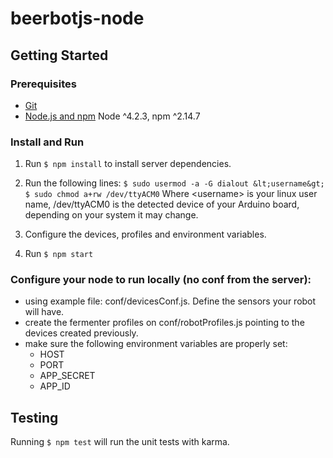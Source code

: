# beerbotjs-node

## Getting Started

### Prerequisites

- [Git](https://git-scm.com/)
- [Node.js and npm](nodejs.org) Node ^4.2.3, npm ^2.14.7

### Install and Run

1. Run `$ npm install` to install server dependencies.

2. Run the following lines:
    `$ sudo usermod -a -G dialout &lt;username&gt;`
    `$ sudo chmod a+rw /dev/ttyACM0`
    Where &lt;username&gt; is your linux user name, /dev/ttyACM0 is the detected device of your Arduino board, depending on your system it may change.
3. Configure the devices, profiles and environment variables.

4. Run `$ npm start`

### Configure your node to run locally (no conf from the server):
  - using example file: conf/devicesConf.js. Define the sensors your robot will have.
  - create the fermenter profiles on conf/robotProfiles.js pointing to the devices created previously.
  - make sure the following environment variables are properly set: 
    - HOST
    - PORT
    - APP_SECRET
    - APP_ID

## Testing

Running `$ npm test` will run the unit tests with karma.
